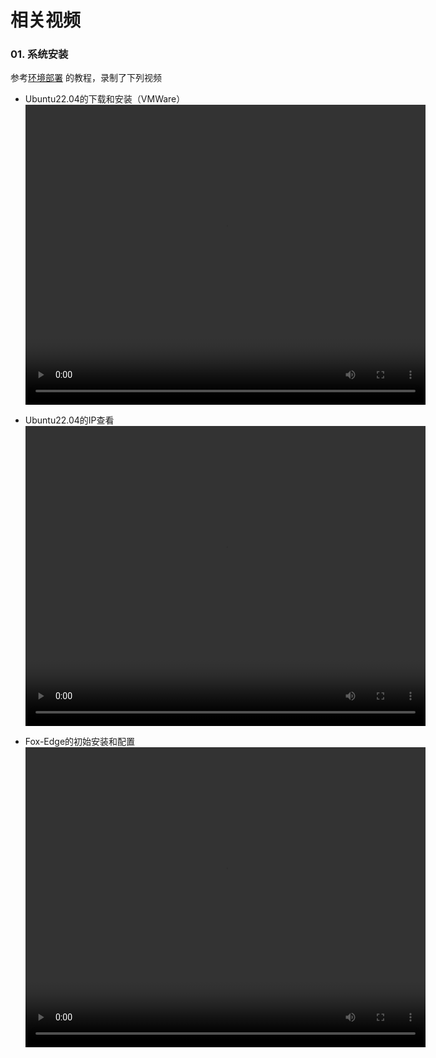 # 相关视频

### 01. 系统安装
参考[环境部署](http://docs.fox-tech.cn/#/fox-edge-deploy) 的教程，录制了下列视频

- Ubuntu22.04的下载和安装（VMWare）
  <video width="640" height="480" controls>
	  <source src="http://docs.fox-tech.cn/video/Linux_install.mp4" type="video/mp4">
  </video>
	
- Ubuntu22.04的IP查看
  <video width="640" height="480" controls>
	  <source src="http://docs.fox-tech.cn/video/Linux_ifconfig.mp4" type="video/mp4">
  </video>

- Fox-Edge的初始安装和配置
  <video width="640" height="480" controls>
	  <source src="http://docs.fox-tech.cn/video/Linux_Fox_install.mp4" type="video/mp4">
  </video>

	

